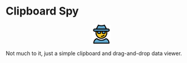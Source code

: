 # Clipboard Spy

<p style="text-align: center;"><img style="width: 10%" src="ClipboardSpy/Assets/spyguy.png" /></p>

Not much to it, just a simple clipboard and drag-and-drop data viewer.